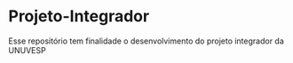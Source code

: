 # Projeto-Integrador
Esse repositório tem finalidade o desenvolvimento do projeto integrador da UNUVESP
